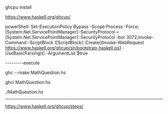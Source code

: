 
ghcpu install

https://www.haskell.org/ghcup/

powerShell:
Set-ExecutionPolicy Bypass -Scope Process -Force;[System.Net.ServicePointManager]::SecurityProtocol = [System.Net.ServicePointManager]::SecurityProtocol -bor 3072;Invoke-Command -ScriptBlock ([ScriptBlock]::Create((Invoke-WebRequest https://www.haskell.org/ghcup/sh/bootstrap-haskell.ps1 -UseBasicParsing))) -ArgumentList $true

---------execute

ghc --make MathQuestion.hs

ghci MathQuestion.hs

./MathQuestion.hs

----

https://www.haskell.org/ghcup/steps/
